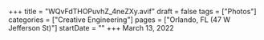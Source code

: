 +++
title = "WQvFdTHOPuvhZ_4neZXy.avif"
draft = false
tags = ["Photos"]
categories = ["Creative Engineering"]
pages = ["Orlando, FL (47 W Jefferson St)"]
startDate = ""
+++
March 13, 2022
